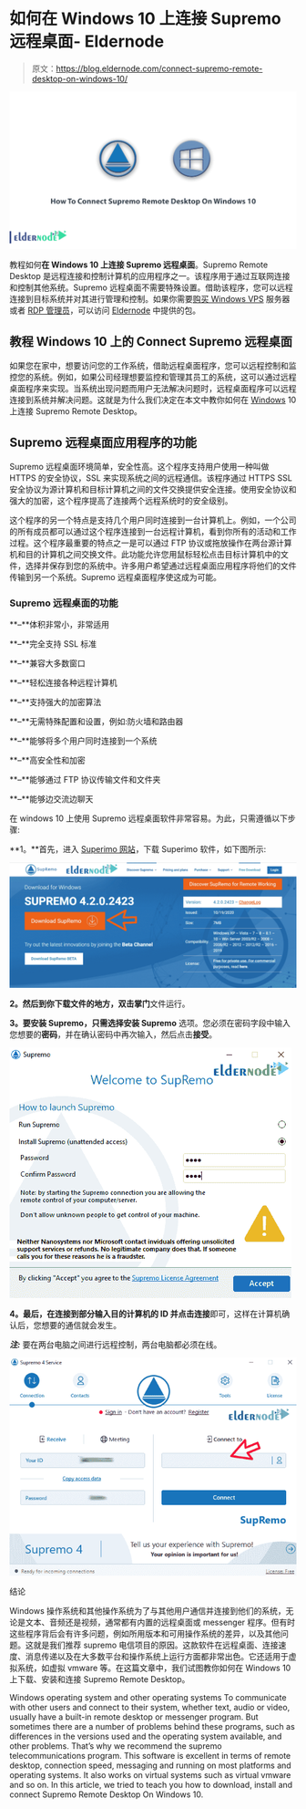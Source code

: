 # 如何在 Windows 10 上连接 Supremo 远程桌面- Eldernode

> 原文：<https://blog.eldernode.com/connect-supremo-remote-desktop-on-windows-10/>

![How To Connect Supremo Remote Desktop On Windows 10](img/d1b56dc83a8b76ae545064b4d3e440b8.png)

教程如何**在 Windows 10 上连接 Supremo 远程桌面**。Supremo Remote Desktop 是远程连接和控制计算机的应用程序之一。该程序用于通过互联网连接和控制其他系统。Supremo 远程桌面不需要特殊设置。借助该程序，您可以远程连接到目标系统并对其进行管理和控制。如果你需要[购买 Windows VPS](https://eldernode.com/windows-vps/) 服务器或者 [RDP 管理员](https://eldernode.com/buy-rdp/)，可以访问 [Eldernode](https://eldernode.com/) 中提供的包。

## 教程 Windows 10 上的 Connect Supremo 远程桌面

如果您在家中，想要访问您的工作系统，借助远程桌面程序，您可以远程控制和监控您的系统。例如，如果公司经理想要监控和管理其员工的系统，这可以通过远程桌面程序来实现。当系统出现问题而用户无法解决问题时，远程桌面程序可以远程连接到系统并解决问题。这就是为什么我们决定在本文中教你如何在 [Windows](https://blog.eldernode.com/tag/windows/) 10 上连接 Supremo Remote Desktop。

## Supremo 远程桌面应用程序的功能

Supremo 远程桌面环境简单，安全性高。这个程序支持用户使用一种叫做 HTTPS 的安全协议，SSL 来实现系统之间的远程通信。该程序通过 HTTPS SSL 安全协议为源计算机和目标计算机之间的文件交换提供安全连接。使用安全协议和强大的加密，这个程序提高了连接两个远程系统时的安全级别。

这个程序的另一个特点是支持几个用户同时连接到一台计算机上。例如，一个公司的所有成员都可以通过这个程序连接到一台远程计算机，看到你所有的活动和工作过程。这个程序最重要的特点之一是可以通过 FTP 协议或拖放操作在两台源计算机和目的计算机之间交换文件。此功能允许您用鼠标轻松点击目标计算机中的文件，选择并保存到您的系统中。许多用户希望通过远程桌面应用程序将他们的文件传输到另一个系统。Supremo 远程桌面程序使这成为可能。

### Supremo 远程桌面的功能

**–**体积非常小，非常适用

**–**完全支持 SSL 标准

**–**兼容大多数窗口

**–**轻松连接各种远程计算机

**–**支持强大的加密算法

**–**无需特殊配置和设置，例如:防火墙和路由器

**–**能够将多个用户同时连接到一个系统

**–**高安全性和加密

**–**能够通过 FTP 协议传输文件和文件夹

**–**能够边交流边聊天

在 windows 10 上使用 Supremo 远程桌面软件非常容易。为此，只需遵循以下步骤:

**1。**首先，进入 [Superimo 网站](https://www.supremocontrol.com/download-supremo/)，下载 Superimo 软件，如下图所示:

![How To download Supremo](img/62efc32b523e227d6a6c3035d393287b.png)

**2。**然后到你下载文件的地方，双击**掌门**文件运行。

**3。**要安装 Supremo，只需选择**安装 Supremo** 选项。您必须在密码字段中输入您想要的**密码**，并在确认密码中再次输入，然后点击**接受**。

![How To launch Supremo Remote Desktop On Windows 10](img/48c74101ae68f30a4d3c849078afd7a2.png)

**4。**最后，在连接到部分输入目的计算机的 **ID** 并点击**连接**即可，这样在计算机确认后，您想要的通信就会发生。

***注:*** 要在两台电脑之间进行远程控制，两台电脑都必须在线。

![How To Connect Supremo Remote Desktop On Windows 10](img/edc210d59ce7b412e02cd7b0a9071452.png)

结论

Windows 操作系统和其他操作系统为了与其他用户通信并连接到他们的系统，无论是文本、音频还是视频，通常都有内置的远程桌面或 messenger 程序。但有时这些程序背后会有许多问题，例如所用版本和可用操作系统的差异，以及其他问题。这就是我们推荐 supremo 电信项目的原因。这款软件在远程桌面、连接速度、消息传递以及在大多数平台和操作系统上运行方面都非常出色。它还适用于虚拟系统，如虚拟 vmware 等。在这篇文章中，我们试图教你如何在 Windows 10 上下载、安装和连接 Supremo Remote Desktop。

Windows operating system and other operating systems To communicate with other users and connect to their system, whether text, audio or video, usually have a built-in remote desktop or messenger program. But sometimes there are a number of problems behind these programs, such as differences in the versions used and the operating system available, and other problems. That’s why we recommend the supremo telecommunications program. This software is excellent in terms of remote desktop, connection speed, messaging and running on most platforms and operating systems. It also works on virtual systems such as virtual vmware and so on. In this article, we tried to teach you how to download, install and connect Supremo Remote Desktop On Windows 10.